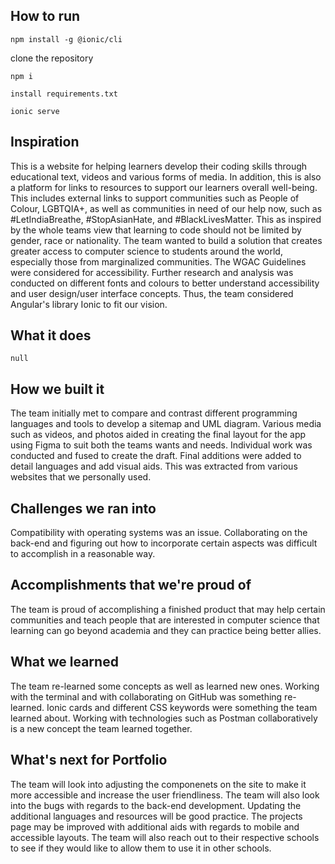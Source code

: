 ## How to run
`npm install -g @ionic/cli`

clone the repository

`npm i`

`install requirements.txt`

`ionic serve`


## Inspiration
This is a website for helping learners develop their coding skills through educational text, videos and various forms of media. In addition, this is also a platform for  links to resources to support our learners overall well-being. This includes external links to support communities such as People of Colour, LGBTQIA+, as well as communities in need of our help now, such as #LetIndiaBreathe, #StopAsianHate, and #BlackLivesMatter. This as inspired by the whole teams view that learning to code should not be limited by gender, race or nationality. The team wanted to build a solution that creates greater access to computer science to students around the world, especially those from marginalized communities. The WGAC Guidelines were considered for accessibility. Further research and analysis was conducted on different fonts and colours to better understand accessibility and user design/user interface concepts. Thus, the team considered Angular's library Ionic to fit our vision.

## What it does
`null`

## How we built it
The team initially met to compare and contrast different programming languages and tools to develop a sitemap and UML diagram. Various media such as videos, and photos aided in creating the final layout for the app using Figma to suit both the teams wants and needs. Individual work was conducted and fused to create the draft. Final additions were added to detail languages and add visual aids. This was extracted from various websites that we personally used.

## Challenges we ran into
Compatibility with operating systems was an issue. Collaborating on the back-end and figuring out how to incorporate certain aspects was difficult to accomplish in a reasonable way.

## Accomplishments that we're proud of
The team is proud of accomplishing a finished product that may help certain communities and teach people that are interested in computer science that learning can go beyond academia and they can practice being better allies.

## What we learned
The team re-learned some concepts as well as learned new ones. Working with the terminal and with collaborating on GitHub was something re-learned. Ionic cards and different CSS keywords were something the team learned about. Working with technologies such as Postman collaboratively is a new concept the team learned together.

## What's next for Portfolio
The team will look into adjusting the componenets on the site to make it more accessible and increase the user friendliness. The team will also look into the bugs with regards to the back-end development. Updating the additional languages and resources will be good practice. The projects page may be improved with additional aids with regards to mobile and accessible layouts. The team will also reach out to their respective schools to see if they would like to allow them to use it in other schools.


